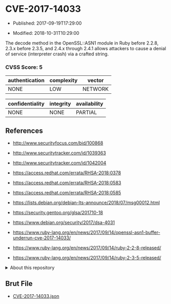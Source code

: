 # CVE-2017-14033

- Published: 2017-09-19T17:29:00

- Modified: 2018-10-31T10:29:00

The decode method in the OpenSSL::ASN1 module in Ruby before 2.2.8, 2.3.x before 2.3.5, and 2.4.x through 2.4.1 allows attackers to cause a denial of service (interpreter crash) via a crafted string.

### CVSS Score: **5**

| authentication | complexity | vector |
| --- | --- | --- |
| NONE | LOW | NETWORK |

| confidentiality | integrity | availability |
| --- | --- | --- |
| NONE | NONE | PARTIAL |

## References

* http://www.securityfocus.com/bid/100868

* http://www.securitytracker.com/id/1039363

* http://www.securitytracker.com/id/1042004

* https://access.redhat.com/errata/RHSA-2018:0378

* https://access.redhat.com/errata/RHSA-2018:0583

* https://access.redhat.com/errata/RHSA-2018:0585

* https://lists.debian.org/debian-lts-announce/2018/07/msg00012.html

* https://security.gentoo.org/glsa/201710-18

* https://www.debian.org/security/2017/dsa-4031

* https://www.ruby-lang.org/en/news/2017/09/14/openssl-asn1-buffer-underrun-cve-2017-14033/

* https://www.ruby-lang.org/en/news/2017/09/14/ruby-2-2-8-released/

* https://www.ruby-lang.org/en/news/2017/09/14/ruby-2-3-5-released/

<details>
<summary>About this repository</summary> 

  This repository is part of the project [Live Hack CVE](https://github.com/Live-Hack-CVE). Main website can be found [www.live-hack.org](https://www.live-hack.org) 
  
  Made by [Sn0wAlice](https://github.com/Sn0wAlice) for the people that care about security and need to have a feed of the latest CVEs. Hope you enjoy it, don't forget to star the repo and follow me on [Twitter](https://twitter.com/Sn0wAlice) and [Github](https://github.com/Sn0wAlice). And that is my [personnal website](https://www.alice-snow.me/)

  - [Home Page](https://github.com/Live-Hack-CVE)
  - [Framework](https://github.com/Live-Hack-CVE/cve-framework)
  - [CVE database](https://github.com/Live-Hack-CVE/full_database)
  - [Changelog](https://github.com/Live-Hack-CVE/Changelog)
</details>

## Brut File

* [CVE-2017-14033.json](https://raw.githubusercontent.com/Live-Hack-CVE/full_database/main/cves/2017/CVE-2017-14033.json)

